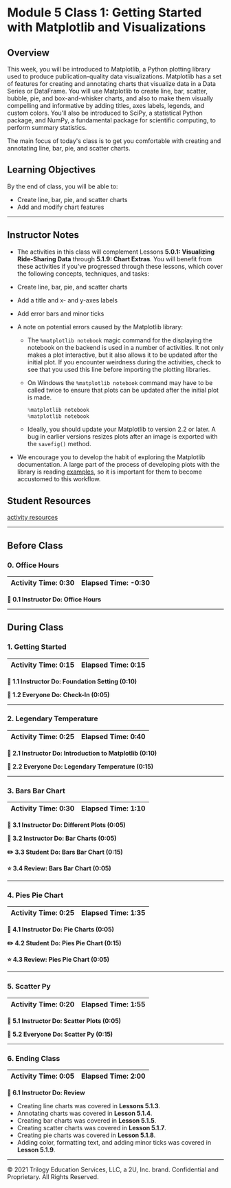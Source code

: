 # Module 5 Class 1: Getting Started with Matplotlib and Visualizations

## Overview

This week, you will be introduced to Matplotlib, a Python plotting library used to produce publication-quality data visualizations. Matplotlib has a set of features for creating and annotating charts that visualize data in a Data Series or DataFrame. You will use Matplotlib to create line, bar, scatter, bubble, pie, and box-and-whisker charts, and also to make them visually compelling and informative by adding titles, axes labels, legends, and custom colors.  You'll also be introduced to SciPy, a statistical Python package, and NumPy, a fundamental package for scientific computing, to perform summary statistics.

The main focus of today's class is to get you comfortable with creating and annotating line, bar, pie, and scatter charts.

## Learning Objectives

By the end of class, you will be able to:

* Create line, bar, pie, and scatter charts
* Add and modify chart features


- - -

## Instructor Notes

* The activities in this class will complement Lessons **5.0.1: Visualizing Ride-Sharing Data** through **5.1.9: Chart Extras**.  You will benefit from these activities if you've progressed through these lessons, which cover the following concepts, techniques, and tasks:  

* Create line, bar, pie, and scatter charts
* Add a title and x- and y-axes labels
* Add error bars and minor ticks

* A note on potential errors caused by the Matplotlib library:

  * The `%matplotlib notebook` magic command for the displaying the notebook on the backend is used in a number of activities. It not only makes a plot interactive, but it also allows it to be updated after the initial plot. If you encounter weirdness during the activities, check to see that you used this line before importing the plotting libraries.

  * On Windows the `%matplotlib notebook` command may have to be called twice to ensure that plots can be updated after the initial plot is made.

    ```python
    %matplotlib notebook
    %matplotlib notebook
    ```

  * Ideally, you should update your Matplotlib to version 2.2 or later. A bug in earlier versions resizes plots after an image is exported with the `savefig()` method.

*  We encourage you to develop the habit of exploring the Matplotlib documentation. A large part of the process of developing plots with the library is reading [examples](http://Matplotlib.org/examples/index.html), so it is important for them to become accustomed to this workflow.

## Student Resources

[activity resources](https://2u-data-curriculum-team.s3.amazonaws.com/data-viz-online-lesson-plans/05-Lessons/5-1-Student_Resources.zip)

- - -

## Before Class

### 0. Office Hours

| Activity Time: 0:30       |  Elapsed Time:     -0:30  |
|---------------------------|---------------------------|

<strong> 📣 0.1 Instructor Do: Office Hours</strong>

- - -

## During Class

### 1. Getting Started

| Activity Time:       0:15 |  Elapsed Time:      0:15  |
|---------------------------|---------------------------|

<strong>📣 1.1 Instructor Do: Foundation Setting (0:10)</strong>

<strong>🎉  1.2 Everyone Do: Check-In (0:05)</strong>

- - -

### 2. Legendary Temperature

| Activity Time:       0:25 |  Elapsed Time:      0:40  |
|---------------------------|---------------------------|

<strong>📣 2.1 Instructor Do: Introduction to Matplotlib (0:10)</strong>

<strong>🎉 2.2 Everyone Do: Legendary Temperature (0:15)</strong>

- - -

### 3. Bars Bar Chart

| Activity Time:       0:30 |  Elapsed Time:      1:10  |
|---------------------------|---------------------------|

<strong>📣 3.1 Instructor Do: Different Plots (0:05)</strong>

<strong>📣 3.2 Instructor Do: Bar Charts (0:05)</strong>

<strong>✏️ 3.3 Student Do: Bars Bar Chart (0:15)</strong>

<strong>⭐ 3.4 Review: Bars Bar Chart (0:05)</strong>

- - -

### 4. Pies Pie Chart

| Activity Time:       0:25 |  Elapsed Time:      1:35  |
|---------------------------|---------------------------|

<strong>📣 4.1 Instructor Do: Pie Charts (0:05)</strong>

<strong>✏️ 4.2 Student Do: Pies Pie Chart (0:15)</strong>

<strong>⭐ 4.3 Review: Pies Pie Chart (0:05)</strong>

- - -

### 5. Scatter Py

| Activity Time:       0:20 |  Elapsed Time:      1:55  |
|---------------------------|---------------------------|

<strong>📣 5.1 Instructor Do: Scatter Plots (0:05)</strong>

<strong>🎉 5.2 Everyone Do: Scatter Py (0:15)</strong>

- - -

### 6. Ending Class

| Activity Time:       0:05 |  Elapsed Time:      2:00  |
|---------------------------|---------------------------|

<strong>📣  6.1 Instructor Do: Review </strong>
* Creating line charts was covered in **Lessons 5.1.3**.
* Annotating charts was covered in **Lesson 5.1.4**.
* Creating bar charts was covered in **Lesson 5.1.5**.
* Creating scatter charts was covered in **Lesson 5.1.7**.
* Creating pie charts was covered in **Lesson 5.1.8**.
* Adding color, formatting text, and adding minor ticks was covered in **Lesson 5.1.9**.

---

© 2021 Trilogy Education Services, LLC, a 2U, Inc. brand.  Confidential and Proprietary.  All Rights Reserved.

